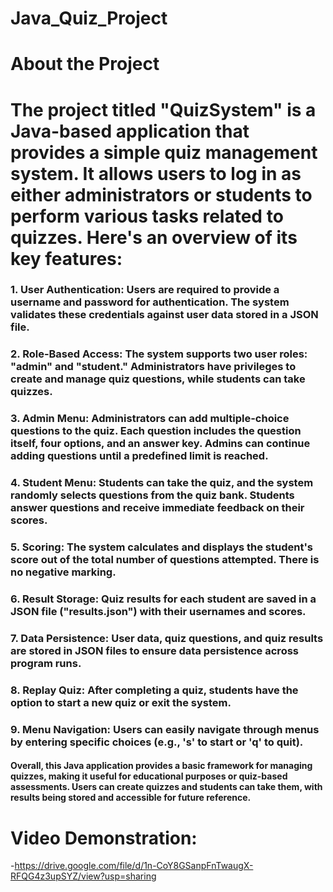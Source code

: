 # Java_Quiz_Project
# About the Project 
# The project titled "QuizSystem" is a Java-based application that provides a simple quiz management system. It allows users to log in as either administrators or students to perform various tasks related to quizzes. Here's an overview of its key features:

### 1. **User Authentication:** Users are required to provide a username and password for authentication. The system validates these credentials against user data stored in a JSON file.
### 2. **Role-Based Access:** The system supports two user roles: "admin" and "student." Administrators have privileges to create and manage quiz questions, while students can take quizzes.
### 3. **Admin Menu:** Administrators can add multiple-choice questions to the quiz. Each question includes the question itself, four options, and an answer key. Admins can continue adding questions until a predefined limit is reached.
### 4. **Student Menu:** Students can take the quiz, and the system randomly selects questions from the quiz bank. Students answer questions and receive immediate feedback on their scores.
### 5. **Scoring:** The system calculates and displays the student's score out of the total number of questions attempted. There is no negative marking.
### 6. **Result Storage:** Quiz results for each student are saved in a JSON file ("results.json") with their usernames and scores.
### 7. **Data Persistence:** User data, quiz questions, and quiz results are stored in JSON files to ensure data persistence across program runs.
### 8. **Replay Quiz:** After completing a quiz, students have the option to start a new quiz or exit the system.
### 9. **Menu Navigation:** Users can easily navigate through menus by entering specific choices (e.g., 's' to start or 'q' to quit).
#### Overall, this Java application provides a basic framework for managing quizzes, making it useful for educational purposes or quiz-based assessments. Users can create quizzes and students can take them, with results being stored and accessible for future reference.

# Video Demonstration:
-https://drive.google.com/file/d/1n-CoY8GSanpFnTwaugX-RFQG4z3upSYZ/view?usp=sharing
